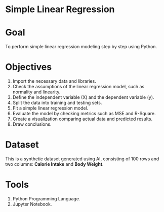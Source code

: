 # Simple Linear Regression

# Goal
To perform simple linear regression modeling step by step using Python.

# Objectives
1. Import the necessary data and libraries.
2. Check the assumptions of the linear regression model, such as normality and linearity.
3. Define the independent variable (X) and the dependent variable (y).
4. Split the data into training and testing sets.
5. Fit a simple linear regression model.
6. Evaluate the model by checking metrics such as MSE and R-Square.
7. Create a visualization comparing actual data and predicted results.
8. Draw conclusions.

# Dataset
This is a synthetic dataset generated using AI, consisting of 100 rows and two columns: **Calorie Intake** and **Body Weight**.

# Tools
1. Python Programming Language.
2. Jupyter Notebook.


